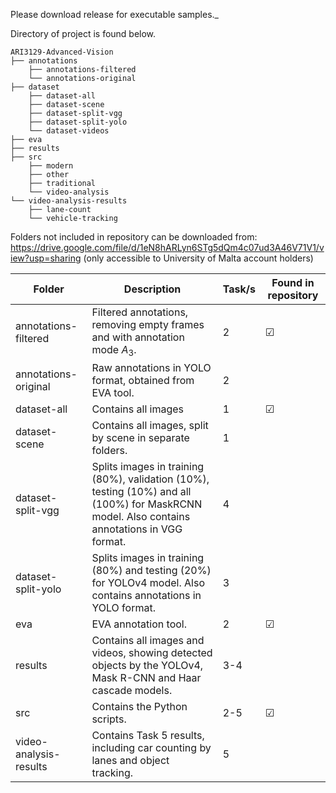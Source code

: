 Please download release for executable samples._

Directory of project is found below. 

```
ARI3129-Advanced-Vision
├── annotations
    ├── annotations-filtered
    └── annotations-original
├── dataset
    ├── dataset-all
    ├── dataset-scene
    ├── dataset-split-vgg
    ├── dataset-split-yolo
    └── dataset-videos
├── eva
├── results
├── src
    ├── modern 
    ├── other 
    ├── traditional 
    └── video-analysis
└── video-analysis-results
    ├── lane-count
    └── vehicle-tracking
```

Folders not included in repository can be downloaded from: https://drive.google.com/file/d/1eN8hARLyn6STg5dQm4c07ud3A46V71V1/view?usp=sharing (only accessible to University of Malta account holders)

| Folder      | Description | Task/s | Found in repository
| ------------ | ----------- | --- | - |
| annotations-filtered   | Filtered annotations, removing empty frames and with annotation mode $A_3$. | 2 | ☑
| annotations-original   | Raw annotations in YOLO format, obtained from EVA tool. | 2 | 
| dataset-all   | Contains all images    | 1 | ☑
| dataset-scene   | Contains all images, split by scene in separate folders.        | 1 | 
| dataset-split-vgg   | Splits images in training (80%), validation (10%), testing (10%) and all (100%) for MaskRCNN model. Also contains annotations in VGG format.    | 4 |
| dataset-split-yolo   | Splits images in training (80%) and testing (20%) for YOLOv4 model. Also contains annotations in YOLO format.  | 3 |
| eva  | EVA annotation tool.  | 2 | ☑
| results   | Contains all images and videos, showing detected objects by the YOLOv4, Mask R-CNN and Haar cascade models.   | 3-4 |
| src  | Contains the Python scripts.   | 2-5 | ☑
| video-analysis-results   | Contains Task 5 results, including car counting by lanes and object tracking.   | 5 |